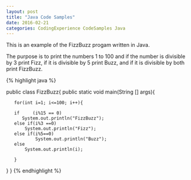 ```yaml
---
layout: post
title: "Java Code Samples"
date: 2016-02-21 
categories: CodingExperience CodeSamples Java 
---
```

This is an example of the FizzBuzz progam written in Java. 

The purpose is to print the numbers 1 to 100 and if the number is divisible by 3 print Fizz, if it is divisible by 5 print Buzz, and if it is divisible by both print FizzBuzz. 

{% highlight java %}
   
 public class FizzBuzz{
    public static void main(String [] args){

       for(int i=1; i<=100; i++){
          
	   if     (i%15 == 0)
	      System.out.println("FizzBuzz");
	   else if(i%3 ==0)
	       System.out.println("Fizz");
	   else if(i%5==0)
               System.out.println("Buzz");
	   else
	       System.out.println(i);

       }
   }
}
{% endhighlight %}
